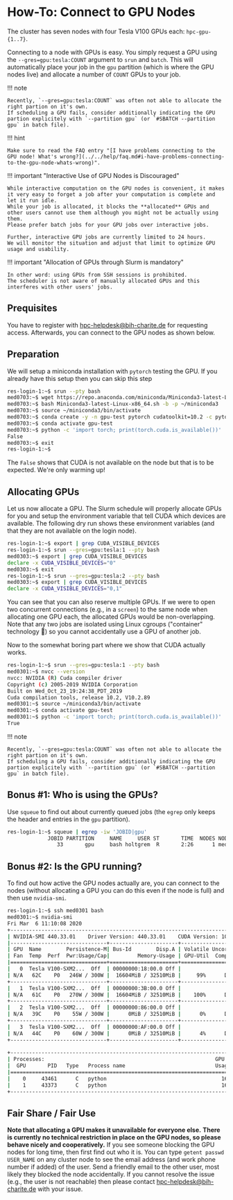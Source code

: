 # How-To: Connect to GPU Nodes

The cluster has seven nodes with four Tesla V100 GPUs each: `hpc-gpu-{1..7}`.

Connecting to a node with GPUs is easy.
You simply request a GPU using the `--gres=gpu:tesla:COUNT` argument to `srun` and `batch`.
This will automatically place your job in the `gpu` partition (which is where the GPU nodes live) and allocate a number of `COUNT` GPUs to your job.

!!! note

    Recently, `--gres=gpu:tesla:COUNT` was often not able to allocate the right partion on it's own.
    If scheduling a GPU fails, consider additionally indicating the GPU partion explicitely with `--partition gpu` (or `#SBATCH --partition gpu` in batch file).

!!! hint

    Make sure to read the FAQ entry "[I have problems connecting to the GPU node! What's wrong?](../../help/faq.md#i-have-problems-connecting-to-the-gpu-node-whats-wrong)".

!!! important "Interactive Use of GPU Nodes is Discouraged"

    While interactive computation on the GPU nodes is convenient, it makes it very easy to forget a job after your computation is complete and let it run idle.
    While your job is allocated, it blocks the **allocated** GPUs and other users cannot use them although you might not be actually using them.
    Please prefer batch jobs for your GPU jobs over interactive jobs.

    Further, interactive GPU jobs are currently limited to 24 hours.
    We will monitor the situation and adjust that limit to optimize GPU usage and usability.
    
!!! important "Allocation of GPUs through Slurm is mandatory"

    In other word: using GPUs from SSH sessions is prohibited.
    The scheduler is not aware of manually allocated GPUs and this interferes with other users' jobs.

## Prequisites

You have to register with [hpc-helpdesk@bih-charite.de](mailto:hpc-helpdesk@bih-charite.de) for requesting access.
Afterwards, you can connect to the GPU nodes as shown below.

## Preparation

We will setup a miniconda installation with `pytorch` testing the GPU.
If you already have this setup then you can skip this step

```bash
res-login-1:~$ srun --pty bash
med0703:~$ wget https://repo.anaconda.com/miniconda/Miniconda3-latest-Linux-x86_64.sh
med0703:~$ bash Miniconda3-latest-Linux-x86_64.sh -b -p ~/miniconda3
med0703:~$ source ~/miniconda3/bin/activate
med0703:~$ conda create -y -n gpu-test pytorch cudatoolkit=10.2 -c pytorch
med0703:~$ conda activate gpu-test
med0703:~$ python -c 'import torch; print(torch.cuda.is_available())'
False
med0703:~$ exit
res-login-1:~$
```

The `False` shows that CUDA is not available on the node but that is to be expected.
We're only warming up!

## Allocating GPUs

Let us now allocate a GPU.
The Slurm schedule will properly allocate GPUs for you and setup the environment variable that tell CUDA which devices are available.
The following dry run shows these environment variables (and that they are not available on the login node).

```bash
res-login-1:~$ export | grep CUDA_VISIBLE_DEVICES
res-login-1:~$ srun --gres=gpu:tesla:1 --pty bash
med0303:~$ export | grep CUDA_VISIBLE_DEVICES
declare -x CUDA_VISIBLE_DEVICES="0"
med0303:~$ exit
res-login-1:~$ srun --gres=gpu:tesla:2 --pty bash
med0303:~$ export | grep CUDA_VISIBLE_DEVICES
declare -x CUDA_VISIBLE_DEVICES="0,1"
```

You can see that you can also reserve multiple GPUs.
If we were to open two concurrent connections (e.g., in a `screen`) to the same node when allocating one GPU each, the allocated GPUs would be non-overlapping.
Note that any two jobs are isolated using Linux cgroups ("container" technology 🚀) so you cannot accidentally use a GPU of another job.

Now to the somewhat boring part where we show that CUDA actually works.

```bash
res-login-1:~$ srun --gres=gpu:tesla:1 --pty bash
med0301:~$ nvcc --version
nvcc: NVIDIA (R) Cuda compiler driver
Copyright (c) 2005-2019 NVIDIA Corporation
Built on Wed_Oct_23_19:24:38_PDT_2019
Cuda compilation tools, release 10.2, V10.2.89
med0301:~$ source ~/miniconda3/bin/activate
med0301:~$ conda activate gpu-test
med0301:~$ python -c 'import torch; print(torch.cuda.is_available())'
True
```

!!! note

    Recently, `--gres=gpu:tesla:COUNT` was often not able to allocate the right partion on it's own.
    If scheduling a GPU fails, consider additionally indicating the GPU partion explicitely with `--partition gpu` (or `#SBATCH --partition gpu` in batch file).

## Bonus #1: Who is using the GPUs?

Use `squeue` to find out about currently queued jobs (the `egrep` only keeps the header and entries in the `gpu` partition).

```bash
res-login-1:~$ squeue | egrep -iw 'JOBID|gpu'
             JOBID PARTITION     NAME     USER ST       TIME  NODES NODELIST(REASON)
                33       gpu     bash holtgrem  R       2:26      1 med0301
```

## Bonus #2: Is the GPU running?

To find out how active the GPU nodes actually are, you can connect to the nodes (without allocating a GPU you can do this even if the node is full) and then use `nvidia-smi`.

```bash
res-login-1:~$ ssh med0301 bash
med0301:~$ nvidia-smi
Fri Mar  6 11:10:08 2020
+-----------------------------------------------------------------------------+
| NVIDIA-SMI 440.33.01    Driver Version: 440.33.01    CUDA Version: 10.2     |
|-------------------------------+----------------------+----------------------+
| GPU  Name        Persistence-M| Bus-Id        Disp.A | Volatile Uncorr. ECC |
| Fan  Temp  Perf  Pwr:Usage/Cap|         Memory-Usage | GPU-Util  Compute M. |
|===============================+======================+======================|
|   0  Tesla V100-SXM2...  Off  | 00000000:18:00.0 Off |                    0 |
| N/A   62C    P0   246W / 300W |  16604MiB / 32510MiB |     99%      Default |
+-------------------------------+----------------------+----------------------+
|   1  Tesla V100-SXM2...  Off  | 00000000:3B:00.0 Off |                    0 |
| N/A   61C    P0   270W / 300W |  16604MiB / 32510MiB |    100%      Default |
+-------------------------------+----------------------+----------------------+
|   2  Tesla V100-SXM2...  Off  | 00000000:86:00.0 Off |                    0 |
| N/A   39C    P0    55W / 300W |      0MiB / 32510MiB |      0%      Default |
+-------------------------------+----------------------+----------------------+
|   3  Tesla V100-SXM2...  Off  | 00000000:AF:00.0 Off |                    0 |
| N/A   44C    P0    60W / 300W |      0MiB / 32510MiB |      4%      Default |
+-------------------------------+----------------------+----------------------+
                                                                               
+-----------------------------------------------------------------------------+
| Processes:                                                       GPU Memory |
|  GPU       PID   Type   Process name                             Usage      |
|=============================================================================|
|    0     43461      C   python                                     16593MiB |
|    1     43373      C   python                                     16593MiB |
+-----------------------------------------------------------------------------+
```

## Fair Share / Fair Use

**Note that allocating a GPU makes it unavailable for everyone else.**
**There is currently no technical restriction in place on the GPU nodes, so please behave nicely and cooperatively.**
If you see someone blocking the GPU nodes for long time, then first find out who it is.
You can type `getent passwd USER_NAME` on any cluster node to see the email address (and work phone number if added) of the user.
Send a friendly email to the other user, most likely they blocked the node accidentally.
If you cannot resolve the issue (e.g., the user is not reachable) then please contact hpc-helpdesk@bih-charite.de with your issue.
